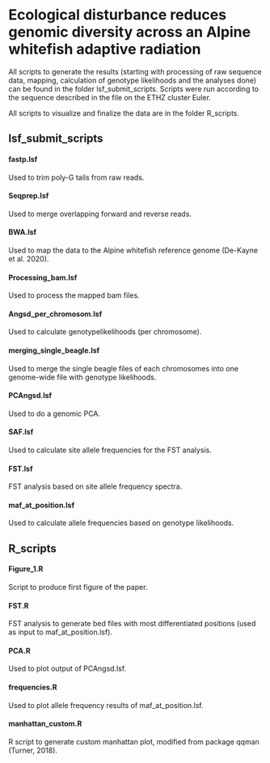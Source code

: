 # Ecological disturbance reduces genomic diversity across an Alpine whitefish adaptive radiation


All scripts to generate the results (starting with processing of raw sequence data, mapping, calculation of genotype likelihoods and the analyses done) can be found in the folder lsf_submit_scripts. Scripts were run according to the sequence described in the file on the ETHZ cluster Euler.

All scripts to visualize and finalize the data are in the folder R_scripts.


## lsf_submit_scripts

#### fastp.lsf
Used to trim poly-G tails from raw reads.


#### Seqprep.lsf
Used to merge overlapping forward and reverse reads.


#### BWA.lsf
Used to map the data to the Alpine whitefish reference genome (De-Kayne et al. 2020).


#### Processing_bam.lsf
Used to process the mapped bam files.


#### Angsd_per_chromosom.lsf
Used to calculate genotypelikelihoods (per chromosome).


#### merging_single_beagle.lsf
Used to merge the single beagle files of each chromosomes into one genome-wide file with genotype likelihoods.


#### PCAngsd.lsf
Used to do a genomic PCA.

#### SAF.lsf
Used to calculate site allele frequencies for the FST analysis.

#### FST.lsf
FST analysis based on site allele frequency spectra.

#### maf_at_position.lsf
Used to calculate allele frequencies based on genotype likelihoods.




## R_scripts

#### Figure_1.R
Script to produce first figure of the paper.

#### FST.R
FST analysis to generate bed files with most differentiated positions (used as input to maf_at_position.lsf).

#### PCA.R
Used to plot output of PCAngsd.lsf.

#### frequencies.R
Used to plot allele frequency results of maf_at_position.lsf.

#### manhattan_custom.R
R script to generate custom manhattan plot, modified from package qqman (Turner, 2018).


